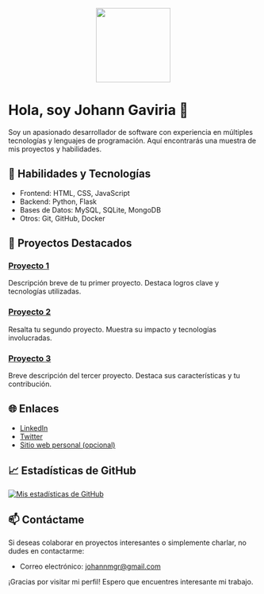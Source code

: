 <p align="center">
  <img src="https://your-profile-image-url.com" width="150" height="150">
</p>

# Hola, soy Johann Gaviria 👋

Soy un apasionado desarrollador de software con experiencia en múltiples tecnologías y lenguajes de programación. Aquí encontrarás una muestra de mis proyectos y habilidades.

## 🚀 Habilidades y Tecnologías

- Frontend: HTML, CSS, JavaScript
- Backend: Python, Flask
- Bases de Datos: MySQL, SQLite, MongoDB
- Otros: Git, GitHub, Docker

## 💼 Proyectos Destacados

### [Proyecto 1](enlace-al-repositorio)
Descripción breve de tu primer proyecto. Destaca logros clave y tecnologías utilizadas.

### [Proyecto 2](enlace-al-repositorio)
Resalta tu segundo proyecto. Muestra su impacto y tecnologías involucradas.

### [Proyecto 3](enlace-al-repositorio)
Breve descripción del tercer proyecto. Destaca sus características y tu contribución.

## 🌐 Enlaces

- [LinkedIn](enlace-a-tu-perfil-de-LinkedIn)
- [Twitter](enlace-a-tu-cuenta-de-Twitter)
- [Sitio web personal (opcional)](enlace-a-tu-sitio-web-personal)

## 📈 Estadísticas de GitHub

[![Mis estadísticas de GitHub](https://github-readme-stats.vercel.app/api?username=JohannGaviria&show_icons=true&theme=dark)](https://github.com/JohannGaviria)

## 📫 Contáctame

Si deseas colaborar en proyectos interesantes o simplemente charlar, no dudes en contactarme:

- Correo electrónico: johannmgr@gmail.com

¡Gracias por visitar mi perfil! Espero que encuentres interesante mi trabajo.

